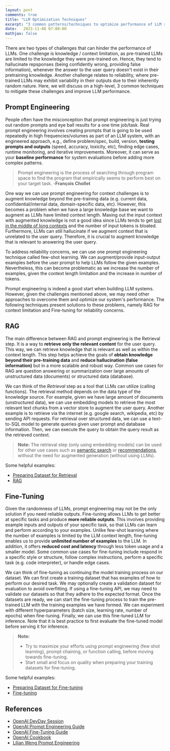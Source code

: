 ```yaml
---
layout: post
comments: true
title: "LLM Optimization Techniques"
excerpt: "3 common patterns/techniques to optimize performance of LLM systems."
date:   2023-11-08 07:00:00
mathjax: false
---
```


There are two types of challenges that can hinder the performance of LLMs. One challenge is knowledge / context limitation, as pre-trained LLMs are limited to the knowledge they were pre-trained on. Hence, they tend to hallucinate repsponses (being confidently wrong, providing false information), whenever the answer to the user query doesn't exist in their pretraining knowledge. Another challenge relates to reliability, where pre-trained LLMs may exhibit variability in their outputs due to their inherently random nature. Here, we will discuss on a high-level, 3 common techniques to mitigate these challenges and improve LLM performance.

## Prompt Engineering

People often have the misconception that prompt engineering is just trying out random prompts and eye ball results for a one time job/task. Real prompt engineering involves creating prompts that is going to be used repeatedly in high frequencies/volumes as part of an LLM system, with an engineered approach, e.g., define problem/spec, build, version, **testing prompts and outputs** (speed, accuracy, toxicity, etc), finding edge cases, runtime monitoring, and iterative improvements. Moreover, it can serve as your **baseline performance** for system evaluations before adding more complex patterns. 

> Prompt engineering is the process of searching through program space to find the program that empirically seems to perform best on your target task. 
-**François Chollet**

One way we can use prompt engineering for context challenges is to augment knowledge beyond the pre-training data (e.g. current data, confidential/internal data, domain-specific data, etc). However, this becomes a problem when we have a large knowledge base we want to augment as LLMs have limited context length. Maxing out the input context with augmented knowledge is not a good idea since LLMs tends to get [lost in the middle of long contexts](https://arxiv.org/abs/2307.03172) and the number of input tokens is bloated. Furthermore, LLMs can still hallucinate if we augment context that is unrelated to the user query. Therefore, it is crucial to augment knowledge that is relevant to answering the user query.

To address reliability concerns, we can use one prompt engineering technique called few-shot learning. We can augment/provide input-output examples before the user prompt to help LLMs follow the given examples. Nevertheless, this can become problematic as we increase the number of examples, given the context length limitation and the increase in number of tokens.

Prompt engineering is indeed a good start when building LLM systems. However, given the challenges mentioned above, we may need other approaches to overcome them and optimize our system's performance. The following techniques present solutions to these problems, namely RAG for context limitation and Fine-tuning for reliability concerns.

<!-- 
For example, you may need an LLM to classify customer reviews as "positive" or "negative". Without few-shot, LLM can answer in a variety of ways. However, few-shot can guide the LLM to only respond with "positive" or "negative". 
Write clear instructions (provide steps to reach the solution), split complex task into simpler subtasks, give GPTs time to think (step by step), show output structure (JSON)
limited context length, hallucinations, constrained knowledge, not so reliable (random), expensive
-->

## RAG
<!-- 
limited context length, hallucinations, constrained knowledge,
Function calling is part of RAG by using external tools to retrieve knowledge (API)

evals:
- is the generated answer factually accurate? (faithfulness)
- does the generated output answer the question? (relevancy)
- does the retreived context contain noise (not used to answer the question)? (precision)
- is the answer to the question contained in the retrieved context? (recall)
-->
The main difference between RAG and prompt engineering is the Retrieval step. It is a way to **retrieve only the relevant content** for the user query. This way, we can retrieve knowledge that is relevant as well as within the context length. This step helps achieve the goals of **obtain knowledge beyond their pre-training data** and **reduce hallucination (false information)** but in a more scalable and robust way. Common use cases for RAG are question answering or summarization over large amounts of unstructured data (documents) or structured data (database). 

We can think of the *Retrieval* step as a tool that LLMs can utilize (calling functions). The retrieval method depends on the data type of the knowledge source. For example, given we have large amount of documents (unstructured data), we can use embedding models to retrieve the most relevant text chunks from a vector store to augment the user query. Another example is to retrieve via the internet (e.g. google search, wikipedia, etc) by sending API requests. For retrieval over structured data, we can use a text-to-SQL model to generate queries given user prompt and database information. Then, we can execute the query to obtain the query result as the retrieved context.

<!-- Typically, documents will be split into smaller text chunks. Then, we use embedding models on each text chunk to obtain its embeddings (a numerical representation of the text chunk, used to calculate relevancy against a given prompt). These text chunk - embedding pairs can be stored in a vector store. Finally, given a user prompt, we can compute its embedding and search over the vector store to obtain only the most relevant (highest cosine similarity) text chunks (aka Retrieval), and pass it as input to the LLM (aka Augmented Generation). -->

> **Note:**
The retrieval step (only using embedding models) can be used for other use cases such as [semantic search](https://cookbook.openai.com/examples/semantic_text_search_using_embeddings) or [recommendations](https://cookbook.openai.com/examples/recommendation_using_embeddings), without the need for augmented generation (without using LLMs).
<!-- > - RAG can also be a [tool of an agent](https://cookbook.openai.com/examples/how_to_call_functions_for_knowledge_retrieval) when the documents you want to retrieve depends on the user query. -->

Some helpful examples:
- [Preparing Dataset for Retrieval](https://cookbook.openai.com/examples/embedding_wikipedia_articles_for_search)
- [RAG](https://cookbook.openai.com/examples/question_answering_using_embeddings)
<!-- https://github.com/jxnl/n-levels-of-rag -->

<!-- ## Tools
The purpose of tools is similar to RAG, it serves as context enrichment tool for LLM.
There are 2 use case for tools. it can serve as context enrichment (prompt augmentation) or to answer directly (calculator)
What if we want to apply the same solution that RAG offers but for data types other than unstructured (structured, code).
One main difference between Tools and RAG is that RAG uses embedding models while Tools use functions to obtain relevant context.
Functions are used only when it depends on the user query.
one example tool is google search api
Tools can help by offering a flexible way to obtain such relevant data.
Build agents. 
QA over structured data = prompts -> queries -> structured data + prompt -> output
QA over code (code interpreter) = prompts -> code -> code result + prompt -> output

- [Function Calling](https://cookbook.openai.com/examples/how_to_call_functions_with_chat_models)
- [Retrieval as Search Tool](https://cookbook.openai.com/examples/how_to_call_functions_for_knowledge_retrieval)
when the documents you want to retrieve depends on the user query. -->

## Fine-Tuning

<!-- 
not so reliable (random) -> we have seen that we can use few-shot learning to make LLMs somewhat reliable. 
expensive -> with prompt engineering, you may need to provide examples in every single API call. this can lead to inflated costs. fine tuning can mitigate this so the LLM learns those examples while keeping your input tokens low.
(consistent instruction following)
One example of this is if you wanted to build a classifier for sentiment analysis. Your inputs would be some text and your outputs would be specific classes (e.g. “positive” or “negative”).
-->
Given the randomness of LLMs, prompt engineering may not be the only solution if you need reliable outputs. Fine-tuning allows LLMs to get better at specific tasks and produce **more reliable outputs**. This involves providing example inputs and outputs of your specific task, so that LLMs can learn and perform according to your examples. Unlike few-shot learning where the number of examples is limited by the LLM context length, fine-tuning enables us to provide **unlimited number of examples** to the LLM. In addition, it offers **reduced cost and latency** through less token usage and a smaller model. Some common use cases for fine-tuning include respond in a specific style or structure, follow complex instructions, perform a specific task (e.g. code interpreter), or handle edge cases. 

We can think of fine-tuning as continuing the model training process on our dataset. We can first create a training dataset that has examples of how to perform our desired task. We may optionally create a validation dataset for evaluation to avoid overfitting. If using a fine-tuning API, we may need to validate our datasets so that they adhere to the expected format. Once the datasets are ready, we can start the fine-tuning process to train the pre-trained LLM with the training examples we have formed. We can experiment with different hyperparameters (batch size, learning rate, number of epochs) when fine-tuning. Finally, we can use this fine-tuned LLM for inference. Note that it is best practice to first evaluate the fine-tuned model before serving it for inference.

> **Note:**
> - Try to maximize your efforts using prompt engineering (few shot learning), prompt chaining, or function calling, before moving towards fine-tuning.
> - Start small and focus on quality when preparing your training datasets for fine-tuning.

Some helpful examples:
- [Preparing Dataset for Fine-tuning](https://cookbook.openai.com/examples/chat_finetuning_data_prep)
- [Fine-tuning](https://cookbook.openai.com/examples/how_to_finetune_chat_models)

## References
- [OpenAI DevDay Session](https://youtu.be/ahnGLM-RC1Y?si=A4dLdsSo2twnWH6X)
- [OpenAI Prompt Engineering Guide](https://platform.openai.com/docs/guides/prompt-engineering)
- [OpenAI Fine-Tuning Guide](https://platform.openai.com/docs/guides/fine-tuning)
- [OpenAI Cookbook](https://cookbook.openai.com/)
- [Lilian Weng Prompt Engineering](https://lilianweng.github.io/posts/2023-03-15-prompt-engineering/)
<!-- (https://help.openai.com/en/collections/3675942-prompt-engineering)
(https://help.openai.com/en/articles/6654000-best-practices-for-prompt-engineering-with-openai-api)
(https://fchollet.substack.com/p/how-i-think-about-llm-prompt-engineering)
(https://www.anthropic.com/index/prompting-long-context)
(https://learnprompting.org/)
(https://github.com/f/awesome-chatgpt-prompts#prompts)
(https://developers.generativeai.google/guide/concepts) -->